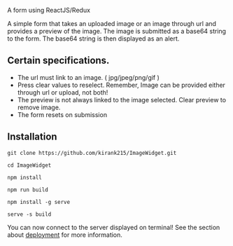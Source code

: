 A form using ReactJS/Redux

A simple form that takes an uploaded image or an image through url and provides a preview of the image. The image is submitted as a base64 string to the form. The base64 string is then displayed as an alert.

## Certain specifications.
- The url must link to an image. ( jpg/jpeg/png/gif )
- Press clear values to reselect. Remember, Image can be provided either through url or upload, not both!
- The preview is not always linked to the image selected. Clear preview to remove image.
- The form resets on submission

## Installation

 `git clone https://github.com/kirank215/ImageWidget.git` 

 `cd ImageWidget`

 `npm install`

 `npm run build`

 `npm install -g serve`

 `serve -s build`

You can now connect to the server displayed on terminal!
See the section about [deployment](https://facebook.github.io/create-react-app/docs/deployment) for more information.
